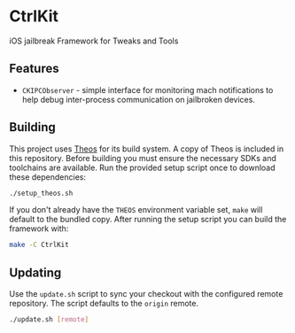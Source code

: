 # CtrlKit
iOS jailbreak Framework for Tweaks and Tools

## Features

- `CKIPCObserver` - simple interface for monitoring mach notifications to help
  debug inter-process communication on jailbroken devices.

## Building

This project uses [Theos](https://theos.dev) for its build system. A copy of
Theos is included in this repository. Before building you must ensure the
necessary SDKs and toolchains are available. Run the provided setup script once
to download these dependencies:

```sh
./setup_theos.sh
```

If you don't already have the `THEOS` environment variable set, `make` will
default to the bundled copy. After running the setup script you can build the
framework with:

```sh
make -C CtrlKit
```

## Updating

Use the `update.sh` script to sync your checkout with the configured remote repository. The script defaults to the `origin` remote.

```sh
./update.sh [remote]
```

